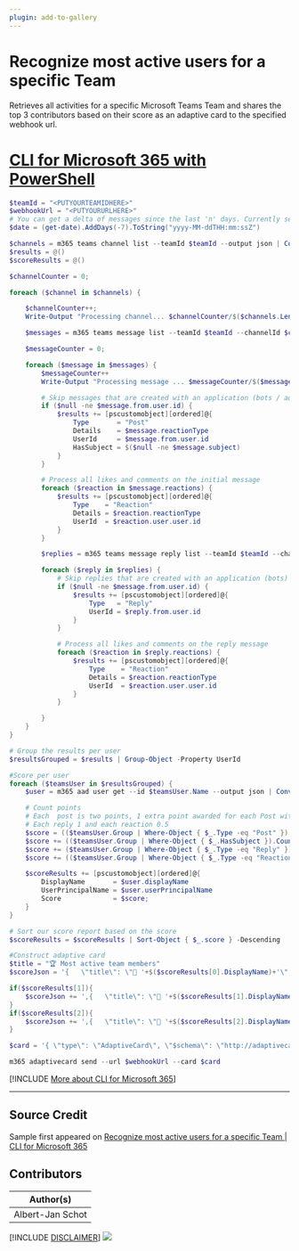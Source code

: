```yaml
---
plugin: add-to-gallery
---
```


# Recognize most active users for a specific Team

Retrieves all activities for a specific Microsoft Teams Team and shares the top 3 contributors based on their score as an adaptive card to the specified webhook url.
 
# [CLI for Microsoft 365 with PowerShell](#tab/cli-m365-ps)
```powershell
$teamId = "<PUTYOURTEAMIDHERE>"
$webhookUrl = "<PUTYOURURLHERE>"
# You can get a delta of messages since the last 'n' days. Currently set to seven. You can go back a maximum of 8 months.
$date = (get-date).AddDays(-7).ToString("yyyy-MM-ddTHH:mm:ssZ")

$channels = m365 teams channel list --teamId $teamId --output json | ConvertFrom-Json
$results = @()
$scoreResults = @()

$channelCounter = 0;

foreach ($channel in $channels) {

    $channelCounter++;
    Write-Output "Processing channel... $channelCounter/$($channels.Length)"

    $messages = m365 teams message list --teamId $teamId --channelId $channel.id --since $date --output json | ConvertFrom-Json

    $messageCounter = 0;

    foreach ($message in $messages) {
        $messageCounter++
        Write-Output "Processing message ... $messageCounter/$($messages.Length)"

        # Skip messages that are created with an application (bots / adaptive cards)
        if ($null -ne $message.from.user.id) {
            $results += [pscustomobject][ordered]@{
                Type       = "Post"
                Details    = $message.reactionType
                UserId     = $message.from.user.id
                HasSubject = $($null -ne $message.subject)
            }
        }

        # Process all likes and comments on the initial message
        foreach ($reaction in $message.reactions) {
            $results += [pscustomobject][ordered]@{
                Type    = "Reaction"
                Details = $reaction.reactionType
                UserId  = $reaction.user.user.id
            }
        }

        $replies = m365 teams message reply list --teamId $teamId --channelId $channel.id --messageId $message.Id --output json | ConvertFrom-Json

        foreach ($reply in $replies) {
            # Skip replies that are created with an application (bots)
            if ($null -ne $message.from.user.id) {
                $results += [pscustomobject][ordered]@{
                    Type   = "Reply"
                    UserId = $reply.from.user.id
                }
            }

            # Process all likes and comments on the reply message
            foreach ($reaction in $reply.reactions) {
                $results += [pscustomobject][ordered]@{
                    Type    = "Reaction"
                    Details = $reaction.reactionType
                    UserId  = $reaction.user.user.id
                }
            }

        }
    }
}

# Group the results per user
$resultsGrouped = $results | Group-Object -Property UserId

#Score per user
foreach ($teamsUser in $resultsGrouped) {
    $user = m365 aad user get --id $teamsUser.Name --output json | ConvertFrom-Json

    # Count points
    # Each  post is two points, 1 extra point awarded for each Post with Subject
    # Each reply 1 and each reaction 0.5
    $score = (($teamsUser.Group | Where-Object { $_.Type -eq "Post" }).Count * 2)
    $score += (($teamsUser.Group | Where-Object { $_.HasSubject }).Count)
    $score += ($teamsUser.Group | Where-Object { $_.Type -eq "Reply" }).Count
    $score += (($teamsUser.Group | Where-Object { $_.Type -eq "Reaction" }).Count / 2)

    $scoreResults += [pscustomobject][ordered]@{
        DisplayName       = $user.displayName
        UserPrincipalName = $user.userPrincipalName
        Score             = $score;
    }
}

# Sort our score report based on the score
$scoreResults = $scoreResults | Sort-Object { $_.score } -Descending

#Construct adaptive card
$title = "🏆 Most active team members"
$scoreJson = '{   \"title\": \"🥇 '+$($scoreResults[0].DisplayName)+'\",   \"value\": \"' + $($scoreResults[0].score) + '\"   }'

if($scoreResults[1]){
    $scoreJson += ',{   \"title\": \"🥈 '+$($scoreResults[1].DisplayName)+'\",   \"value\": \"' + $($scoreResults[1].score) + '\"   }'
}
if($scoreResults[2]){
    $scoreJson += ',{   \"title\": \"🥉 '+$($scoreResults[2].DisplayName)+'\",   \"value\": \"' + $($scoreResults[2].score) + '\"   }'
}

$card = '{ \"type\": \"AdaptiveCard\", \"$schema\": \"http://adaptivecards.io/schemas/adaptive-card.json\", \"version\": \"1.2\", \"body\": [  {  \"type\": \"TextBlock\",  \"text\": \"' + $($title) + '\",  \"wrap\": true,  \"size\": \"Medium\",  \"weight\": \"Bolder\",  \"color\": \"Attention\"  },  {  \"type\": \"TextBlock\",  \"wrap\": true,  \"text\": \"Week ' + $(get-date -UFormat %V) + '\",  \"fontType\": \"Default\",  \"size\": \"Small\",  \"weight\": \"Lighter\",  \"isSubtle\": true  },  {  \"type\": \"FactSet\",  \"facts\": [   ' + $scoreJson + '  ]  } ] }'

m365 adaptivecard send --url $webhookUrl --card $card
```
[!INCLUDE [More about CLI for Microsoft 365](../../docfx/includes/MORE-CLIM365.md)]
***

## Source Credit

Sample first appeared on [Recognize most active users for a specific Team | CLI for Microsoft 365](https://pnp.github.io/cli-microsoft365/sample-scripts/teams/recognize-most-active-users-specific-team/)

## Contributors

| Author(s) |
|-----------|
| Albert-Jan Schot |


[!INCLUDE [DISCLAIMER](../../docfx/includes/DISCLAIMER.md)]
<img src="https://telemetry.sharepointpnp.com/script-samples/scripts/teams-recognize-most-active-users-specific-team" aria-hidden="true" />